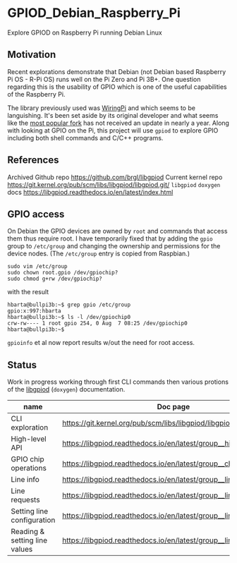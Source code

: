 # GPIOD_Debian_Raspberry_Pi

Explore GPIOD on Raspberry Pi running Debian Linux

## Motivation

Recent explorations demonstrate that Debian (not Debian based Raspberry Pi OS - R-Pi OS) runs well on the Pi Zero and Pi 3B+. One question regarding this is the usability of GPIO which is one of the useful capabilities of the Raspberry Pi.

The library previously used was [WiringPi](http://wiringpi.com/) and which seems to be languishing. It's been set aside by its original developer and what seems like the [most popular fork](https://github.com/WiringPi/WiringPi) has not received an update in nearly a year. Along with looking at GPIO on the Pi, this project will use `gpiod` to explore GPIO including both shell commands and C/C++ programs.

## References

Archived Github repo <https://github.com/brgl/libgpiod>
Current kernel repo <https://git.kernel.org/pub/scm/libs/libgpiod/libgpiod.git/>
`libgpiod` `doxygen` docs <https://libgpiod.readthedocs.io/en/latest/index.html>

## GPIO access

On Debian the GPIO devices are owned by `root` and commands that access them thus require root. I have temporarily fixed that by adding the `gpio` group to `/etc/group` and changing the ownership and permissions for the device nodes. (The `/etc/group` entry is copied from Raspbian.)

```text
sudo vim /etc/group
sudo chown root.gpio /dev/gpiochip?
sudo chmod g+rw /dev/gpiochip?
```

with the result

```text
hbarta@bullpi3b:~$ grep gpio /etc/group
gpio:x:997:hbarta
hbarta@bullpi3b:~$ ls -l /dev/gpiochip0
crw-rw---- 1 root gpio 254, 0 Aug  7 08:25 /dev/gpiochip0
hbarta@bullpi3b:~$ 
```

`gpioinfo` et al now report results w/out the need for root access.

## Status 

Work in progress working through first CLI commands then various protions of the [libgpiod](https://libgpiod.readthedocs.io/en/latest/index.html) (`doxygen`) documentation.

|name|Doc page|dir|status|
|---|---|---|---|
|CLI exploration|<https://git.kernel.org/pub/scm/libs/libgpiod/libgpiod.git/about/>|`CLI`|done|
|High-level API|<https://libgpiod.readthedocs.io/en/latest/group__high__level.html>|`C_blinky`|done|
|GPIO chip operations|<https://libgpiod.readthedocs.io/en/latest/group__chips.html>|`chip_operations`|done|
|Line info|<https://libgpiod.readthedocs.io/en/latest/group__line__info.html>|`line_info`|done|
|Line requests|<https://libgpiod.readthedocs.io/en/latest/group__line__request.html>|`line_request`|done|
|Setting line configuration|<https://libgpiod.readthedocs.io/en/latest/group__line__config.html>|`line_config`|done|
|Reading & setting line values|<https://libgpiod.readthedocs.io/en/latest/group__line__value.html>|`line_IO`|next|
